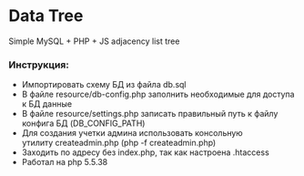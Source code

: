 # Data Tree
Simple MySQL + PHP + JS adjacency list tree
### Инструкция:
* Импортировать схему БД из файла db.sql
* В файле resource/db-config.php заполнить необходимые для доступа к БД данные
* В файле resource/settings.php записать правильный путь к файлу конфига БД (DB_CONFIG_PATH)
* Для создания учетки админа использовать консольную утилиту createadmin.php (php -f createadmin.php)
* Заходить по адресу без index.php, так как настроена .htaccess
* Работал на php 5.5.38